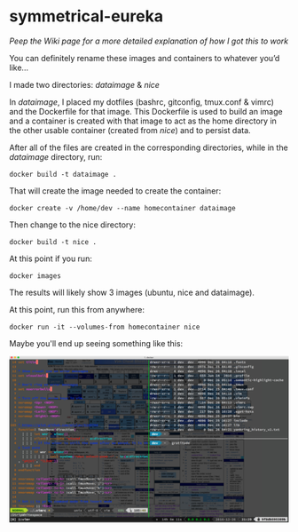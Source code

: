 # symmetrical-eureka

_Peep the Wiki page for a more detailed explanation of how I got this to work_

You can definitely rename these images and containers to whatever you’d like…

I made two directories: _dataimage_ & _nice_

In _dataimage_, I placed my dotfiles (bashrc, gitconfig, tmux.conf & vimrc) and the Dockerfile for that image. This Dockerfile is used to build an image and a container is created with that image to act as the home directory in the other usable container (created from _nice_) and to persist data.

After all of the files are created in the corresponding directories, while in the _dataimage_ directory, run:

    docker build -t dataimage .

That will create the image needed to create the container:

    docker create -v /home/dev --name homecontainer dataimage

Then change to the nice directory:

    docker build -t nice .

At this point if you run:

    docker images

The results will likely show 3 images (ubuntu, nice and dataimage).

At this point, run this from anywhere:

    docker run -it --volumes-from homecontainer nice

Maybe you'll end up seeing something like this:

![Nice!](https://github.com/amnjdm/symmetrical-eureka/blob/master/img/screenshot_docker_container.jpg)

